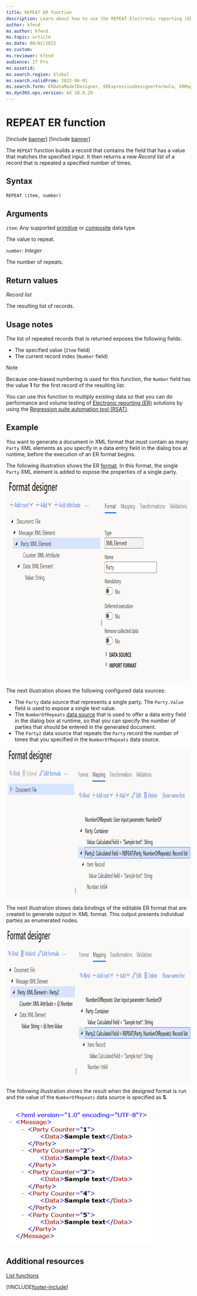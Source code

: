 ```yaml
---
title: REPEAT ER function
description: Learn about how to use the REPEAT Electronic reporting (ER) function, including syntax strings, arguments, return values, usage notes, and examples.
author: kfend
ms.author: kfend
ms.topic: article
ms.date: 08/01/2022
ms.custom:
ms.reviewer: kfend
audience: IT Pro
ms.assetid: 
ms.search.region: Global
ms.search.validFrom: 2022-06-01
ms.search.form: ERDataModelDesigner, ERExpressionDesignerFormula, ERMappedFormatDesigner, ERModelMappingDesigner
ms.dyn365.ops.version: AX 10.0.29
---
```


# REPEAT ER function

[!include [banner](../includes/banner.md)]
[!include [banner](../includes/preview-banner.md)]

The `REPEAT` function builds a record that contains the field that has a value that matches the specified input. It then returns a new *Record list* of a record that is repeated a specified number of times.

## Syntax

```vb
REPEAT (item, number)
```

## Arguments

`item`: Any supported [primitive](er-formula-supported-data-types-primitive.md) or [composite](er-formula-supported-data-types-composite.md) data type

The value to repeat.

`number`: *Integer*

The number of repeats.

## Return values

*Record list*

The resulting list of records.

## Usage notes

The list of repeated records that is returned exposes the following fields:

- The specified value (`Item` field)
- The current record index (`Number` field)

> [!NOTE]
> Because one-based numbering is used for this function, the `Number` field has the value **1** for the first record of the resulting list.

You can use this function to multiply existing data so that you can do performance and volume testing of [Electronic reporting (ER)](general-electronic-reporting.md) solutions by using the [Regression suite automation tool (RSAT)](../perf-test/rsat/rsat-overview.md).

## Example

You want to generate a document in XML format that must contain as many `Party` XML elements as you specify in a data entry field in the dialog box at runtime, before the execution of an ER format begins.

The following illustration shows the ER [format](er-overview-components.md#format-component). In this format, the single `Party` XML element is added to expose the properties of a single party.

<a href="./media/er-repeat-function-1.png"><img src="./media/er-repeat-function-1.png" alt="Format structure on the Format tab of the Format designer page." class="alignnone size-full" width="929" height="548" /></a>

The next illustration shows the following configured data sources:

- The `Party` data source that represents a single party. The `Party.Value` field is used to expose a single text value.
- The `NumberOfRepeats` [data source](er-user-input-parameter-data-sources.md) that is used to offer a data entry field in the dialog box at runtime, so that you can specify the number of parties that should be entered in the generated document.
- The `Party2` data source that repeats the `Party` record the number of  times that you specified in the `NumberOfRepeats` data source.

<a href="./media/er-repeat-function-2.png"><img src="./media/er-repeat-function-2.png" alt="Configured data sources on the Mapping tab of the Format designer page." class="alignnone size-full" width="1044" height="411" /></a>

The next illustration shows data bindings of the editable ER format that are created to generate output in XML format. This output presents individual parties as enumerated nodes.

<a href="./media/er-repeat-function-3.png"><img src="./media/er-repeat-function-3.png" alt="Configured data bindings on the Mapping tab of the Format designer page." class="alignnone size-full" width="1051" height="417" /></a>

The following illustration shows the result when the designed format is run and the value of the `NumberOfRepeats` data source is specified as **5**.

<a href="./media/er-repeat-function-4.png"><img src="./media/er-repeat-function-4.png" alt="Result of running the format on a new web browser tab." class="alignnone wp-image-290711 size-full" width="400" height="380" /></a>

## Additional resources

[List functions](er-functions-category-list.md)

[!INCLUDE[footer-include](../../../includes/footer-banner.md)]
